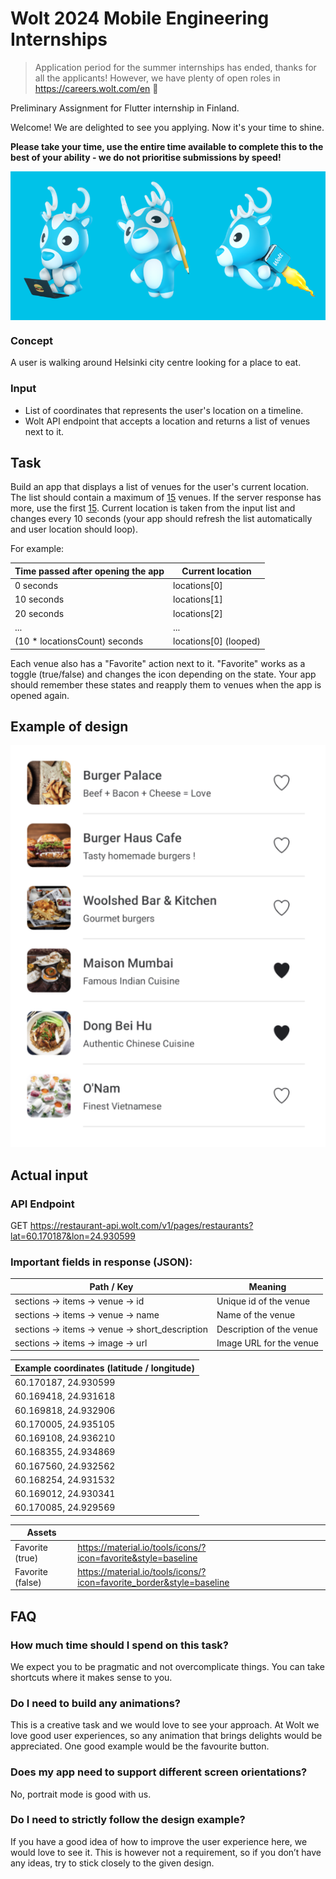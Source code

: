 # Wolt 2024 Mobile Engineering Internships

> Application period for the summer internships has ended, thanks for all the applicants! However, we have plenty of open roles in https://careers.wolt.com/en 🙂

Preliminary Assignment for Flutter internship in Finland.

Welcome! We are delighted to see you applying. Now it's your time to shine.


**Please take your time, use the entire time available to complete this to the best of your ability - we do not prioritise submissions by speed!** 
<p align="center" border="none">
  <img alt="Yuho, the Wolt mascot" src="./yuhos.png" align="center">
</p>

### Concept

A user is walking around Helsinki city centre looking for a place to eat.

### Input

* List of coordinates that represents the user's location on a timeline. 
* Wolt API endpoint that accepts a location and returns a list of venues next to it.

## Task

Build an app that displays a list of venues for the user's current location. The list should contain a maximum of <u>15</u> venues. If the server response has more, use the first <u>15</u>. Current location is taken from the input list and changes every 10 seconds (your app should
refresh the list automatically and user location should loop).

For example:

| Time passed after opening the app | Current location  |
|-----------------------------------|-------------------|
| 0 seconds                         | locations[0]      |
| 10 seconds                        | locations[1]      |
| 20 seconds                        | locations[2]      |
| ...                               | ...               |
| (10 * locationsCount) seconds     | locations[0] (looped) |

Each venue also has a "Favorite" action next to it. "Favorite" works as a toggle (true/false) and changes the icon depending on the state. Your app should remember these states and reapply them to venues when the app is opened again.

## Example of design

![Example user interface](./example-design.png)

## Actual input 

### API Endpoint
GET https://restaurant-api.wolt.com/v1/pages/restaurants?lat=60.170187&lon=24.930599

### Important fields in response (JSON): 
| Path / Key                                      | Meaning                  |
|-------------------------------------------------|--------------------------|
| sections -> items -> venue -> id                | Unique id of the venue   |
| sections -> items -> venue -> name              | Name of the venue        |
| sections -> items -> venue -> short_description | Description of the venue |
| sections -> items -> image -> url               | Image URL for the venue  |

| Example coordinates (latitude / longitude)  |
|----------------------|
| 60.170187, 24.930599 |
| 60.169418, 24.931618 |
| 60.169818, 24.932906 |
| 60.170005, 24.935105 |
| 60.169108, 24.936210 |
| 60.168355, 24.934869 |
| 60.167560, 24.932562 |
| 60.168254, 24.931532 |
| 60.169012, 24.930341 |
| 60.170085, 24.929569 |

| Assets           |                                                                      |
|------------------|----------------------------------------------------------------------|
| Favorite (true)  | https://material.io/tools/icons/?icon=favorite&style=baseline        |
| Favorite (false) | https://material.io/tools/icons/?icon=favorite_border&style=baseline |


## FAQ
### How much time should I spend on this task?
We expect you to be pragmatic and not overcomplicate things. You can take shortcuts where it makes sense to you.

### Do I need to build any animations?
This is a creative task and we would love to see your approach. At Wolt we love good user experiences, so any animation that brings delights would be appreciated. One good example would be the favourite button.

### Does my app need to support different screen orientations?
No, portrait mode is good with us.

### Do I need to strictly follow the design example?
If you have a good idea of how to improve the user experience here, we would love to see it. This is however not a requirement, so if you don’t have any ideas, try to stick closely to the given design.
